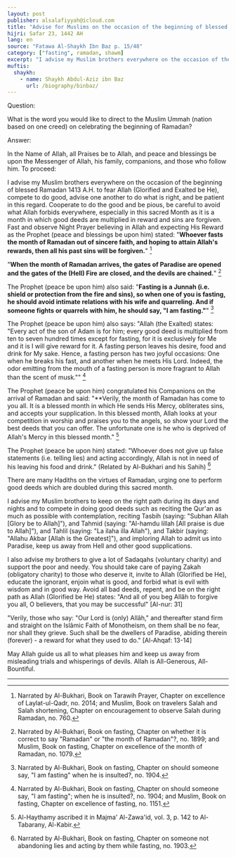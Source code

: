 ```yaml
---
layout: post
publisher: alsalafiyyah@icloud.com
title: "Advise for Muslims on the occasion of the beginning of blessed Ramadan"
hijri: Safar 23, 1442 AH
lang: en
source: "Fatawa Al-Shaykh Ibn Baz p. 15/48"
category: ["fasting", ramadan, shawm]
excerpt: "I advise my Muslim brothers everywhere on the occasion of the beginning of blessed Ramadan 1413 A.H. to fear Allah (Glorified and Exalted be He), compete to do good, advise one another to do what is right, and be patient in this regard. Cooperate to do the good and be pious, be careful to avoid what Allah forbids everywhere."
muftis:
  shaykh: 
    - name: Shaykh Abdul-Aziz ibn Baz
      url: /biography/binbaz/
---
```


Question: 

What is the word you would like to direct to the Muslim Ummah (nation based on one creed) on celebrating the beginning of Ramadan? 

Answer: 

In the Name of Allah, all Praises be to Allah, and peace and blessings be upon the Messenger of Allah, his family, companions, and those who follow him. To proceed:

I advise my Muslim brothers everywhere on the occasion of the beginning of blessed Ramadan 1413 A.H. to fear Allah (Glorified and Exalted be He), compete to do good, advise one another to do what is right, and be patient in this regard. Cooperate to do the good and be pious, be careful to avoid what Allah forbids everywhere, especially in this sacred Month as it is a month in which good deeds are multiplied in reward and sins are forgiven. Fast and observe Night Prayer believing in Allah and expecting His Reward as the Prophet (peace and blessings be upon him) stated: "**Whoever fasts the month of Ramadan out of sincere faith, and hoping to attain Allah's rewards, then all his past sins will be forgiven.**" [^1] 

"**When the month of Ramadan arrives, the gates of Paradise are opened and the gates of the (Hell) Fire are closed, and the devils are chained.**" [^2]

The Prophet (peace be upon him) also said: "**Fasting is a Junnah (i.e. shield or protection from the fire and sins), so when one of you is fasting, he should avoid intimate relations with his wife and quarreling. And if someone fights or quarrels with him, he should say, "I am fasting."**" [^3]

The Prophet (peace be upon him) also says: "Allah (the Exalted) states: "Every act of the son of Adam is for him; every good deed is multiplied from ten to seven hundred times except for fasting, for it is exclusively for Me and it is I will give reward for it. A fasting person leaves his desire, food and drink for My sake. Hence, a fasting person has two joyful occasions: One when he breaks his fast, and another when he meets His Lord. Indeed, the odor emitting from the mouth of a fasting person is more fragrant to Allah than the scent of musk."" [^4]

The Prophet (peace be upon him) congratulated his Companions on the arrival of Ramadan and said: "**Verily, the month of Ramadan has come to you all. It is a blessed month in which He sends His Mercy, obliterates sins, and accepts your supplication. In this blessed month, Allah looks at your competition in worship and praises you to the angels, so show your Lord the best deeds that you can offer. The unfortunate one is he who is deprived of Allah's Mercy in this blessed month." [^5]

The Prophet (peace be upon him) stated: "Whoever does not give up false statements (i.e. telling lies) and acting accordingly, Allah is not in need of his leaving his food and drink." (Related by Al-Bukhari and his Sahih) [^6]

There are many Hadiths on the virtues of Ramadan, urging one to perform good deeds which are doubled during this sacred month.

I advise my Muslim brothers to keep on the right path during its days and nights and to compete in doing good deeds such as reciting the Qur'an as much as possible with contemplation, reciting Tasbih (saying: "Subhan Allah [Glory be to Allah]"), and Tahmid (saying: "Al-hamdu lillah [All praise is due to Allah]"), and Tahlil (saying: "La ilaha illa Allah"), and Takbir (saying: "Allahu Akbar [Allah is the Greatest]"), and imploring Allah to admit us into Paradise, keep us away from Hell and other good supplications.

I also advise my brothers to give a lot of Sadaqahs (voluntary charity) and support the poor and needy. You should take care of paying Zakah (obligatory charity) to those who deserve it, invite to Allah (Glorified be He), educate the ignorant, enjoin what is good, and forbid what is evil with wisdom and in good way. Avoid all bad deeds, repent, and be on the right path as Allah (Glorified be He) states: "And all of you beg Allâh to forgive you all, O believers, that you may be successful" [Al-nur: 31] 

"Verily, those who say: "Our Lord is (only) Allâh," and thereafter stand firm and straight on the Islâmic Faith of Monotheism, on them shall be no fear, nor shall they grieve. Such shall be the dwellers of Paradise, abiding therein (forever) - a reward for what they used to do." [Al-Ahqaf: 13-14]

May Allah guide us all to what pleases him and keep us away from misleading trials and whisperings of devils. Allah is All-Generous, All-Bountiful. 

---

[^1]: Narrated by Al-Bukhari, Book on Tarawih Prayer, Chapter on excellence of Laylat-ul-Qadr, no. 2014; and Muslim, Book on travelers Salah and Salah shortening, Chapter on encouragement to observe Salah during Ramadan, no. 760.
[^2]: Narrated by Al-Bukhari, Book on fasting, Chapter on whether it is correct to say 
"Ramadan" or "the month of Ramadan"?, no. 1899; and Muslim, Book on fasting, Chapter on excellence of the month of Ramadan, no. 1079.
[^3]: Narrated by Al-Bukhari, Book on fasting, Chapter on should someone say, "I am fasting" when he is insulted?, no. 1904.
[^4]: Narrated by Al-Bukhari, Book on fasting, Chapter on should someone say, "I am fasting"; when he is insulted?, no. 1904; and Muslim, Book on fasting, Chapter on excellence of fasting, no. 1151.
[^5]: Al-Haythamy ascribed it in Majma' Al-Zawa'id, vol. 3, p. 142 to Al-Tabarany, Al-Kabir.
[^6]: Narrated by Al-Bukhari, Book on fasting, Chapter on someone not abandoning lies and acting by them while fasting, no. 1903.
